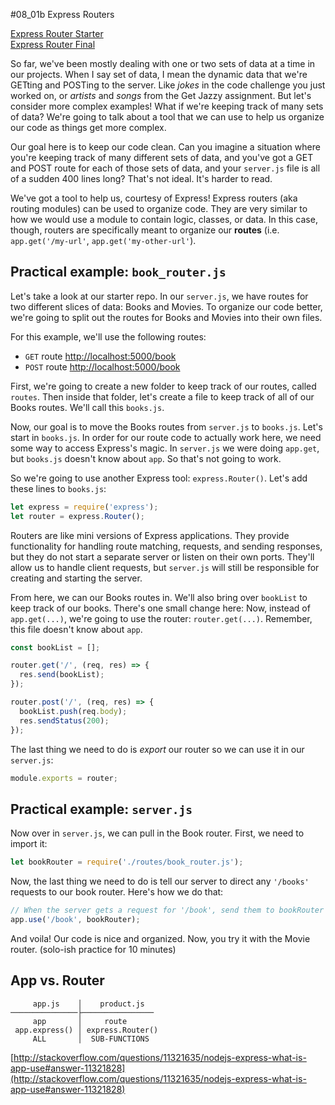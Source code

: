 #08_01b Express Routers

[Express Router Starter](https://github.com/PrimeAcademy/express-routers-starter)  
[Express Router Final](https://github.com/PrimeAcademy/moonstone_express-routers-finished)

So far, we've been mostly dealing with one or two sets of data at a time in our projects. When I say set of data, I mean the dynamic data that we're GETting and POSTing to the server. Like *jokes* in the code challenge you just worked on, or *artists* and *songs* from the Get Jazzy assignment. But let's consider more complex examples! What if we're keeping track of many sets of data? We're going to talk about a tool that we can use to help us organize our code as things get more complex.

Our goal here is to keep our code clean. Can you imagine a situation where you're keeping track of many different sets of data, and you've got a GET and POST route for each of those sets of data, and your `server.js` file is all of a sudden 400 lines long? That's not ideal. It's harder to read.

We've got a tool to help us, courtesy of Express! Express routers (aka routing modules) can be used to organize code. They are very similar to how we would use a module to contain logic, classes, or data. In this case, though, routers are specifically meant to organize our **routes** (i.e. `app.get('/my-url'`, `app.get('my-other-url'`).  

## Practical example: `book_router.js`

Let's take a look at our starter repo. In our `server.js`, we have routes for two different slices of data: Books and Movies. To organize our code better, we're going to split out the routes for Books and Movies into their own files. 

For this example, we'll use the following routes:

- `GET` route [http://localhost:5000/book](http://localhost:5000/book)
- `POST` route [http://localhost:5000/book](http://localhost:5000/book)

First, we're going to create a new folder to keep track of our routes, called `routes`. Then inside that folder, let's create a file to keep track of all of our Books routes. We'll call this `books.js`. 

Now, our goal is to move the Books routes from `server.js` to `books.js`. Let's start in `books.js`. In order for our route code to actually work here, we need some way to access Express's magic. In `server.js` we were doing `app.get`, but `books.js` doesn't know about `app`. So that's not going to work. 

So we're going to use another Express tool: `express.Router()`. Let's add these lines to `books.js`:

```js
let express = require('express');
let router = express.Router();
```

Routers are like mini versions of Express applications. They provide functionality for handling route matching, requests, and sending responses, but they do not start a separate server or listen on their own ports. They'll allow us to handle client requests, but `server.js` will still be responsible for creating and starting the server.

From here, we can our Books routes in. We'll also bring over `bookList` to keep track of our books. There's one small change here: Now, instead of `app.get(...)`, we're going to use the router: `router.get(...)`. Remember, this file doesn't know about `app`.

```js
const bookList = [];

router.get('/', (req, res) => {
  res.send(bookList);
});

router.post('/', (req, res) => {
  bookList.push(req.body);
  res.sendStatus(200);
});
```

The last thing we need to do is *export* our router so we can use it in our `server.js`:

```js
module.exports = router;
```

## Practical example: `server.js`

Now over in `server.js`, we can pull in the Book router. First, we need to import it: 

```JavaScript
let bookRouter = require('./routes/book_router.js');
```

Now, the last thing we need to do is tell our server to direct any `'/books'` requests to our book router. Here's how we do that:

```js
// When the server gets a request for '/book', send them to bookRouter to handle that request
app.use('/book', bookRouter);
```

And voila! Our code is nice and organized. Now, you try it with the Movie router. (solo-ish practice for 10 minutes)

## App vs. Router

```
     app.js    │    product.js    
───────────────├────────────────
     app       │     route
 app.express() │ express.Router()
     ALL       │  SUB-FUNCTIONS
```

[http://stackoverflow.com/questions/11321635/nodejs-express-what-is-app-use#answer-11321828](http://stackoverflow.com/questions/11321635/nodejs-express-what-is-app-use#answer-11321828)
